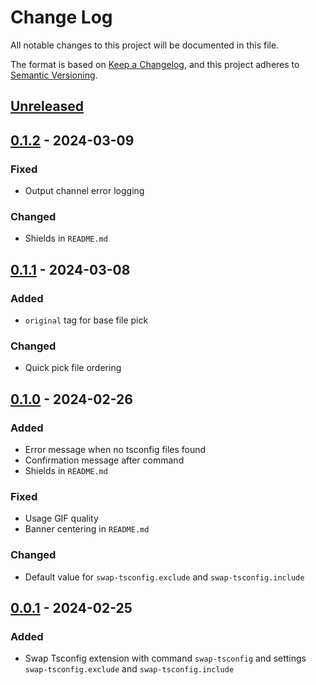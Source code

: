 # Change Log

All notable changes to this project will be documented in this file.

The format is based on [Keep a Changelog](http://keepachangelog.com/), and this project adheres to [Semantic Versioning](https://semver.org/).

## [Unreleased]

## [0.1.2] - 2024-03-09

### Fixed

- Output channel error logging

### Changed

- Shields in `README.md`

## [0.1.1] - 2024-03-08

### Added

- `original` tag for base file pick

### Changed

- Quick pick file ordering

## [0.1.0] - 2024-02-26

### Added

- Error message when no tsconfig files found
- Confirmation message after command
- Shields in `README.md`

### Fixed

- Usage GIF quality
- Banner centering in `README.md`

### Changed

- Default value for `swap-tsconfig.exclude` and `swap-tsconfig.include`

## [0.0.1] - 2024-02-25

### Added

- Swap Tsconfig extension with command `swap-tsconfig` and settings `swap-tsconfig.exclude` and `swap-tsconfig.include`

[unreleased]: https://github.com/harrydowning/swap-tsconfig/compare/v0.1.2...HEAD
[0.1.2]: https://github.com/harrydowning/swap-tsconfig/compare/v0.1.1...v0.1.2
[0.1.1]: https://github.com/harrydowning/swap-tsconfig/compare/v0.1.0...v0.1.1
[0.1.0]: https://github.com/harrydowning/swap-tsconfig/compare/v0.0.1...v0.1.0
[0.0.1]: https://github.com/harrydowning/swap-tsconfig/releases/tag/v0.0.1
